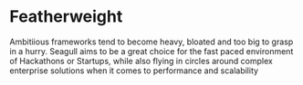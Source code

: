 # Featherweight

Ambitiious frameworks tend to become heavy, bloated and too big to grasp in a
hurry. Seagull aims to be a great choice for the fast paced environment of
Hackathons or Startups, while also flying in circles around complex enterprise
solutions when it comes to performance and scalability